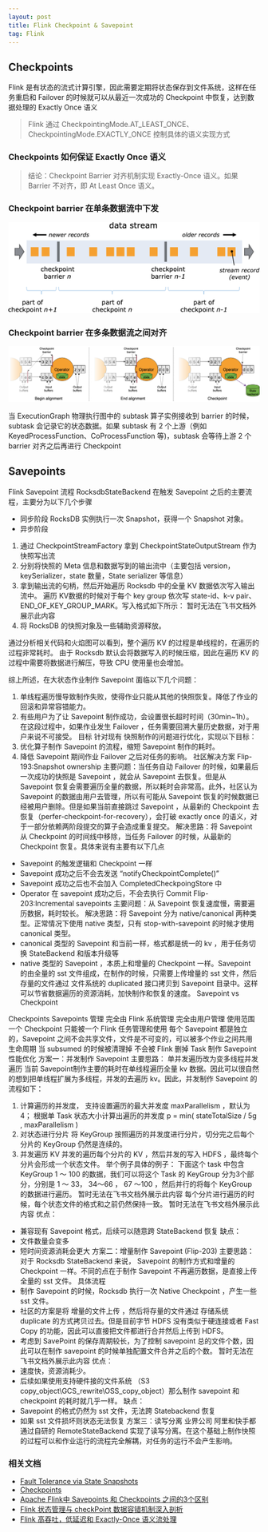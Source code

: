 ```yaml
---
layout: post
title: Flink Checkpoint & Savepoint
tag: Flink
---
```




## Checkpoints
Flink 是有状态的流式计算引擎，因此需要定期将状态保存到文件系统，这样在任务重启和 Failover 的时候就可以从最近一次成功的 Checkpoint 中恢复，达到数据处理的 Exactly Once 语义

> Flink 通过 CheckpointingMode.AT_LEAST_ONCE、CheckpointingMode.EXACTLY_ONCE 控制具体的语义实现方式

### Checkpoints 如何保证 Exactly Once 语义
> 结论：Checkpoint Barrier 对齐机制实现 Exactly-Once 语义。如果 Barrier 不对齐，即 At Least Once 语义。

### Checkpoint barrier 在单条数据流中下发

![img_2.png](img_2.png)


### Checkpoint barrier 在多条数据流之间对齐

![img_3.png](img_3.png)

当 ExecutionGraph 物理执行图中的 subtask 算子实例接收到 barrier 的时候，subtask 会记录它的状态数据。如果 subtask 有 2 个上游（例如 KeyedProcessFunction、CoProcessFunction 等)，subtask 会等待上游 2 个 barrier 对齐之后再进行 Checkpoint

## Savepoints

Flink Savepoint 流程
RocksdbStateBackend 在触发 Savepoint 之后的主要流程，主要分为以下几个步骤
- 同步阶段
  RocksDB 实例执行一次 Snapshot，获得一个 Snapshot 对象。
- 异步阶段
1. 通过 CheckpointStreamFactory 拿到 CheckpointStateOutputStream 作为快照写出流
2. 分别将快照的 Meta 信息和数据写到的输出流中（主要包括 version，keySerializer，state 数量，State serializer 等信息）
3. 拿到输出流的句柄，然后开始遍历 Rocksdb 中的全量 KV 数据依次写入输出流中。 遍历 KV数据的时候对于每个 key group 依次写 state-id、k-v pair、END_OF_KEY_GROUP_MARK。写入格式如下所示：
   暂时无法在飞书文档外展示此内容
4. 将 RocksDB 的快照对象及一些辅助资源释放。

通过分析相关代码和火焰图可以看到，整个遍历 KV 的过程是单线程的，在遍历的过程非常耗时。
由于 Rocksdb 默认会将数据写入的时候压缩，因此在遍历 KV 的过程中需要将数据进行解压，导致 CPU 使用量也会增加。

综上所述，在大状态作业制作 Savepoint 面临以下几个问题：
1. 单线程遍历慢导致制作失败，使得作业只能从其他的快照恢复。降低了作业的回滚和异常容错能力。
2. 有些用户为了让 Savepoint 制作成功，会设置很长超时时间（30min~1h）。在这段过程中，如果作业发生 Failover ，任务需要回溯大量历史数据，对于用户来说不可接受。
   目标
   针对现有 快照制作的问题进行优化，实现以下目标：
1. 优化算子制作 Savepoint 的流程，缩短 Savepoint 制作的耗时。
2. 降低 Savepoint 期间作业 Failover 之后对任务的影响。
   社区解决方案
   Flip-193:Snapshot ownership
   主要问题：当任务自动 Failover 的时候，如果最后一次成功的快照是 Savepoint ，就会从 Savepoint 去恢复。但是从 Savepoint 恢复会需要遍历全量的数据，所以耗时会非常高。此外，社区认为 Savepoint 的数据由用户去管理，所以有可能从 Savepoint 恢复的时候数据已经被用户删除。但是如果当前直接跳过 Savepoint ，从最新的 Checkpoint 去恢复（perfer-checkpoint-for-recovery），会打破 exactly once 的语义，对于一部分依赖两阶段提交的算子会造成重复提交。
   解决思路：将 Savepoint 从 Checkpoint 的时间线中移除，当任务 Failover 的时候，从最新的 Checkpoint 恢复。具体来说有主要有以下几点
- Savepoint 的触发逻辑和 Checkpoint 一样
- Savepoint 成功之后不会去发送 “notifyCheckpointComplete()”
- Savepoint 成功之后也不会加入 CompletedCheckpoingStore 中
- Operator 在 savepoint 成功之后，不会去执行 Commit
  Flip-203:Incremental savepoints
  主要问题：从 Savepoint 恢复速度慢，需要遍历数据，耗时较长。
  解决思路：将 Savepoint 分为 native/canonical 两种类型。正常情况下使用 native 类型，只有 stop-with-savepoint 的时候才使用 canonical 类型。
- canonical 类型的 Savepoint 和当前一样，格式都是统一的 kv ，用于任务切换 StateBackend 和版本升级等
- native 类型的 Savepoint ，本质上和增量的 Checkpoint 一样。Savepoint 的由全量的 sst 文件组成，在制作的时候，只需要上传增量的 sst 文件，然后存量的文件通过 文件系统的 duplicated 接口拷贝到 Savepoint 目录中。这样可以节省数据遍历的资源消耗，加快制作和恢复的速度。
  Savepoint vs Checkpoint

Checkpoints
Savepoints
管理
完全由 Flink 系统管理
完全由用户管理
使用范围
一个 Checkpoint 只能被一个 Flink 任务管理和使用
每个 Savepoint 都是独立的，Savepoint 之间不会共享文件，文件是不可变的，可以被多个作业之间共用
生命周期
当 subsumed 的时候被清理掉
不会被 Flink 删掉
Task 制作 Savepoint 性能优化
方案一：并发制作 Savepoint
主要思路： 单并发遍历改为变多线程并发遍历
当前 Savepoint制作主要的耗时在单线程遍历全量 kv 数据。因此可以很自然的想到把单线程扩展为多线程，并发的去遍历 kv。因此，并发制作 Savepoint 的流程如下：
1. 计算遍历的并发度，
   支持设置遍历的最大并发度 maxParallelism ，默认为 4；
   根据单 Task 状态大小计算出遍历的并发度 p = min( stateTotalSize / 5g , maxParallelism )
2. 对状态进行分片
   将 KeyGroup 按照遍历的并发度进行分片，切分完之后每个分片的 KeyGroup 仍然是连续的。
3. 并发遍历 KV
   并发的遍历每个分片的 KV ，然后并发的写入 HDFS ，最终每个分片会形成一个状态文件。
   举个例子具体的例子：
   下面这个 task 中包含 KeyGroup  1 ～ 100 的数据，我们可以将这个 Task 的 KeyGroup 分为3个部分，分别是 1 ～ 33， 34～66 ， 67 ～100 ，然后并行的将每个 KeyGroup 的数据进行遍历。
   暂时无法在飞书文档外展示此内容
   每个分片进行遍历的时候，每个状态文件的格式和之前仍然保持一致。
   暂时无法在飞书文档外展示此内容
   优点：
- 兼容现有 Savepoint 格式，后续可以随意跨 StateBackend 恢复
  缺点：
- 文件数量会变多
- 短时间资源消耗会更大
  方案二：增量制作 Savepoint  (Flip-203)
  主要思路：   对于 Rocksdb StateBackend 来说， Savepoint 的制作方式和增量的Checkpoint 一样。不同的点在于制作 Savepoint 不再遍历数据，是直接上传全量的 sst 文件。
  具体流程
- 制作 Savepoint  的时候，Rocksdb 执行一次 Native Checkpoint ，产生一些 sst 文件。
- 社区的方案是将 增量的文件上传 ，然后将存量的文件通过 存储系统 duplicate 的方式拷贝过去。但是目前字节 HDFS 没有类似于硬连接或者 Fast Copy 的功能，因此可以直接把文件都进行合并然后上传到 HDFS。
- 考虑到 SavePoint 的保存周期较长，为了控制 savepoint 总的文件个数，因此可以在制作 savepoint 的时候单独配置文件合并之后的个数。
  暂时无法在飞书文档外展示此内容
  优点：
- 速度快，资源消耗少。
- 后续如果使用支持硬件接的文件系统 （S3 copy_object\GCS_rewrite\OSS_copy_object）那么制作 savepoint 和 checkpoint 的耗时就几乎一样。
  缺点：
- Savepoint 的格式仍然为 sst 文件，无法跨 Statebackend 恢复
- 如果 sst 文件损坏则状态无法恢复
方案三：读写分离
  业界公司 阿里和快手都通过自研的 RemoteStateBackend 实现了读写分离。在这个基础上制作快照的过程可以和作业运行的流程完全解耦，对任务的运行不会产生影响。

### 相关文档
* [Fault Tolerance via State Snapshots](https://nightlies.apache.org/flink/flink-docs-release-1.16/docs/learn-flink/fault_tolerance/)
* [Checkpoints](https://nightlies.apache.org/flink/flink-docs-release-1.16/docs/ops/state/checkpoints/)
* [Apache Flink中 Savepoints 和 Checkpoints 之间的3个区别](http://www.aboutyun.com/thread-26299-1-1.html)
* [Flink 状态管理与 checkPoint 数据容错机制深入剖析](https://blog.csdn.net/shenshouniu/article/details/84453692)
* [Flink 高吞吐，低延迟和 Exactly-Once 语义流处理](http://smartsi.club/high-throughput-low-latency-and-exactly-once-stream-processing-with-apache-flink.html)

